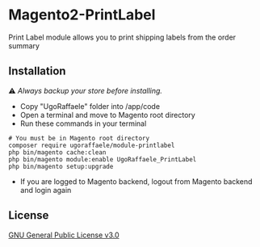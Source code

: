 # Magento2-PrintLabel
Print Label module allows you to print shipping labels from the order summary

## Installation

:warning: _Always backup your store before installing._

* Copy "UgoRaffaele" folder into <your Magento install dir>/app/code
* Open a terminal and move to Magento root directory
* Run these commands in your terminal

```shell
# You must be in Magento root directory
composer require ugoraffaele/module-printlabel
php bin/magento cache:clean
php bin/magento module:enable UgoRaffaele_PrintLabel
php bin/magento setup:upgrade
```

* If you are logged to Magento backend, logout from Magento backend and login again

## License

[GNU General Public License v3.0](LICENSE.txt)
